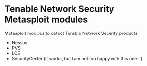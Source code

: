 Tenable Network Security Metasploit modules
===========
Metasploit modules to detect Tenable Network Security products:
  - Nessus
  - PVS
  - LCE
  - SecurityCenter (it works, but I am not too happy with this one...)
